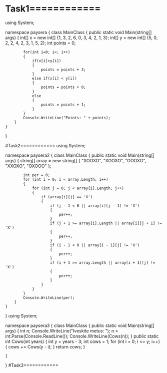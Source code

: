 # Task1============
using System;

namespace paysera
{
    class MainClass
    {
        public static void Main(string[] args)
        {
            int[] x = new int[] {1, 3, 2, 6, 0, 3, 4, 2, 1, 3};
            int[] y = new int[] {5, 0, 2, 2, 4, 2, 3, 1, 5, 2};
            int points = 0;

            for(int i=0; i<; i++)
            {
                if(x[i]>y[i])
                {
                    points = points + 3;
                }
                else if(x[i] < y[i])
                {
                    points = points + 0;
                }
                else
                {
                    points = points + 1;
                }
            }
            Console.WriteLine("Points: " + points);
        }
    }
}

#Task2============
using System;

namespace paysera2
{
    class MainClass
    {
        public static void Main(string[] args)
        {
            string[] array = new string[] { "XOOXO", "XOOXO", "OOOXO", "XXOXO", "OXOOO" };

            int per = 0;
            for (int i = 0; i < array.Length; i++)
            {
                for (int j = 0; j < array[i].Length; j++)
                {
                    if (array[i][j] == 'X')
                    {
                        if (j - 1 < 0 || array[i][j - 1] != 'X')
                        {
                            per++;
                        }
                        if (j + 1 >= array[i].Length || array[i][j + 1] != 'X')
                        {
                            per++;
                        }
                        if (i - 1 < 0 || array[i - 1][j] != 'X')
                        {
                            per++;
                        }
                        if (i + 1 >= array.Length || array[i + 1][j] != 'X')
                        {
                            per++;
                        }
                    }
                }
            }
            Console.WriteLine(per);
        }
    }
}
using System;

namespace paysera3
{
    class MainClass
    {
        public static void Main(string[] args)
        {
            int n;
            Console.WriteLine("Iveskite metus: ");
            n = int.Parse(Console.ReadLine());
            Console.WriteLine(Cows(n));
        }
        public static int Cows(int years)
        {
            int y = years - 3;
            int cows = 1;
            for (int i = 0; i <= y; i++)
            {
                cows += Cows(y - i);
            }
            return cows;
        }

    }

}
#Task3============
